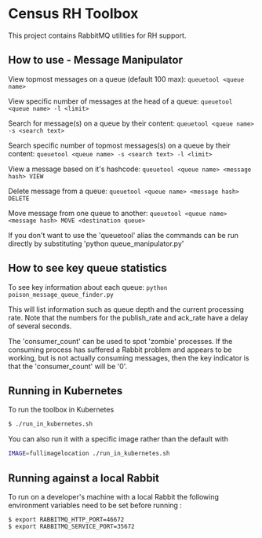 # Census RH Toolbox

This project contains RabbitMQ utilities for RH support.

## How to use - Message Manipulator

View topmost messages on a queue (default 100 max):
   `queuetool <queue name>`

View specific number of messages at the head of a queue:
   `queuetool <queue name> -l <limit>`
   
Search for message(s) on a queue by their content:
   `queuetool <queue name> -s <search text>`
     
Search specific number of topmost messages(s) on a queue by their content:
   `queuetool <queue name> -s <search text> -l <limit>`
     
View a message based on it's hashcode:
   `queuetool <queue name> <message hash> VIEW`
   
Delete message from a queue:
   `queuetool <queue name> <message hash> DELETE`
   
Move message from one queue to another:
   `queuetool <queue name> <message hash> MOVE <destination queue>`
   
If you don't want to use the 'queuetool' alias the commands can be run directly by substituting
'python queue_manipulator.py'
   

## How to see key queue statistics

To see key information about each queue:
   `python poison_message_queue_finder.py`

This will list information such as queue depth and the current processing rate. Note that the
numbers for the publish_rate and ack_rate have a delay of several seconds.

The 'consumer_count' can be used to spot 'zombie' processes. If the consuming process has suffered a Rabbit 
problem and appears to be working, but is not actually consuming messages, then the key indicator is that
the 'consumer_count' will be '0'.


## Running in Kubernetes
To run the toolbox in Kubernetes 

```bash
$ ./run_in_kubernetes.sh
```
You can also run it with a specific image rather than the default with
```bash
IMAGE=fullimagelocation ./run_in_kubernetes.sh
```


## Running against a local Rabbit
To run on a developer's machine with a local Rabbit the following environment variables
need to be set before running :

```
$ export RABBITMQ_HTTP_PORT=46672
$ export RABBITMQ_SERVICE_PORT=35672
```

